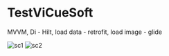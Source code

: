 # TestViCueSoft
MVVM, Di - Hilt, load data - retrofit, load image - glide

![sc1](https://user-images.githubusercontent.com/87774233/204120597-4f3c464d-94eb-4f90-bd42-a6d468b9bf20.jpg)
![sc2](https://user-images.githubusercontent.com/87774233/204120610-7a9591a9-5157-484f-9e17-d1b382a29056.jpg)
